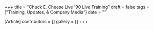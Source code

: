 +++
title = "Chuck E. Cheese Live '90 Live Training"
draft = false
tags = ["Training, Updates, & Company Media"]
date = ""

[Article]
contributors = []
gallery = []
+++